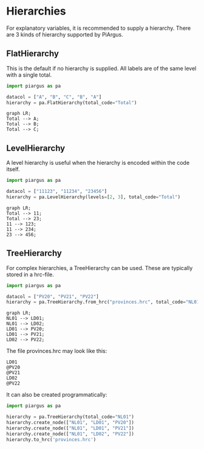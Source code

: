 # Hierarchies #

For explanatory variables, it is recommended to supply a hierarchy.
There are 3 kinds of hierarchy supported by PiArgus.

## FlatHierarchy ##

This is the default if no hierarchy is supplied.
All labels are of the same level with a single total.

```python
import piargus as pa

datacol = ["A", "B", "C", "B", "A"]
hierarchy = pa.FlatHierarchy(total_code="Total")
```

```{mermaid}
graph LR;
Total --> A;
Total --> B;
Total --> C;
```

## LevelHierarchy ##

A level hierarchy is useful when the hierarchy is encoded within the code itself.

```python
import piargus as pa

datacol = ["11123", "11234", "23456"]
hierarchy = pa.LevelHierarchy(levels=[2, 3], total_code="Total")
```

```{mermaid}
graph LR;
Total --> 11;
Total --> 23;
11 --> 123;
11 --> 234;
23 --> 456;
```

## TreeHierarchy ##

For complex hierarchies, a TreeHierarchy can be used.
These are typically stored in a hrc-file.

```python
import piargus as pa

datacol = ["PV20", "PV21", "PV22"]
hierarchy = pa.TreeHierarchy.from_hrc("provinces.hrc", total_code="NL01")
```

```{mermaid}
graph LR;
NL01 --> LD01;
NL01 --> LD02;
LD01 --> PV20;
LD01 --> PV21;
LD02 --> PV22;
```

The file provinces.hrc may look like this:
```hrc
LD01
@PV20
@PV21
LD02
@PV22
```

It can also be created programmatically:
```python
import piargus as pa

hierarchy = pa.TreeHierarchy(total_code="NL01")
hierarchy.create_node(["NL01", "LD01", "PV20"])
hierarchy.create_node(["NL01", "LD01", "PV21"])
hierarchy.create_node(["NL01", "LD02", "PV22"])
hierarchy.to_hrc('provinces.hrc')
```
